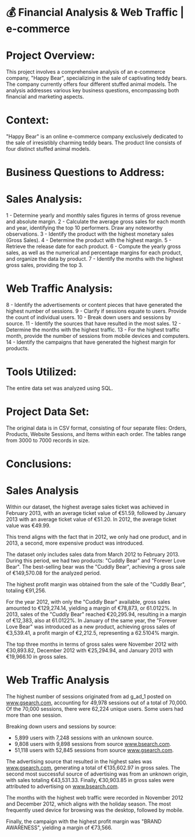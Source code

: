 # 💰 Financial Analysis & Web Traffic | e-commerce

# Project Overview:

This project involves a comprehensive analysis of an e-commerce company, "Happy Bear", specializing in the sale of captivating teddy bears. The company currently offers four different stuffed animal models. The analysis addresses various key business questions, encompassing both financial and marketing aspects.

# Context:

"Happy Bear" is an online e-commerce company exclusively dedicated to the sale of irresistibly charming teddy bears. The product line consists of four distinct stuffed animal models.

# Business Questions to Address:

# Sales Analysis:

1 - Determine yearly and monthly sales figures in terms of gross revenue and absolute margin.
2 - Calculate the average gross sales for each month and year, identifying the top 10 performers. Draw any noteworthy observations.
3 - Identify the product with the highest monetary sales (Gross Sales).
4 - Determine the product with the highest margin.
5 - Retrieve the release date for each product.
6 - Compute the yearly gross sales, as well as the numerical and percentage margins for each product, and organize the data by product.
7 - Identify the months with the highest gross sales, providing the top 3.

# Web Traffic Analysis:

8  - Identify the advertisements or content pieces that have generated the highest number of sessions.
9  - Clarify if sessions equate to users. Provide the count of individual users.
10 - Break down users and sessions by source.
11 - Identify the sources that have resulted in the most sales.
12 - Determine the months with the highest traffic.
13 - For the highest traffic month, provide the number of sessions from mobile devices and computers.
14 - Identify the campaigns that have generated the highest margin for products.


# Tools Utilized:

The entire data set was analyzed using SQL.

# Project Data Set:

The original data is in CSV format, consisting of four separate files: Orders, Products, Website Sessions, and Items within each order. The tables range from 3000 to 7000 records in size.

# Conclusions:

# Sales Analysis
Within our dataset, the highest average sales ticket was achieved in February 2013, with an average ticket value of €51.59, followed by January 2013 with an average ticket value of €51.20. In 2012, the average ticket value was €49.99.

This trend aligns with the fact that in 2012, we only had one product, and in 2013, a second, more expensive product was introduced.

The dataset only includes sales data from March 2012 to February 2013. During this period, we had two products: "Cuddly Bear" and "Forever Love Bear". The best-selling bear was the "Cuddly Bear", achieving a gross sale of €149,570.08 for the analyzed period.

The highest profit margin was obtained from the sale of the "Cuddly Bear", totaling €91,256.

For the year 2012, with only the "Cuddly Bear" available, gross sales amounted to €129,274.14, yielding a margin of €78,873, or 61.0122%. In 2013, sales of the "Cuddly Bear" reached €20,295.94, resulting in a margin of €12,383, also at 61.0122%. In January of the same year, the "Forever Love Bear" was introduced as a new product, achieving gross sales of €3,539.41, a profit margin of €2,212.5, representing a 62.5104% margin.

The top three months in terms of gross sales were November 2012 with €30,893.82, December 2012 with €25,294.94, and January 2013 with €19,966.10 in gross sales.

# Web Traffic Analysis
The highest number of sessions originated from ad g_ad_1 posted on www.gsearch.com, accounting for 49,978 sessions out of a total of 70,000. Of the 70,000 sessions, there were 62,224 unique users. Some users had more than one session.

Breaking down users and sessions by source:

 * 5,899 users with 7,248 sessions with an unknown source.
 * 9,808 users with 9,898 sessions from source www.bsearch.com.
 * 51,118 users with 52,845 sessions from source www.gsearch.com.

The advertising source that resulted in the highest sales was www.gsearch.com, generating a total of €135,602.97 in gross sales. The second most successful source of advertising was from an unknown origin, with sales totaling €43,531.33. Finally, €30,903.85 in gross sales were attributed to advertising on www.bsearch.com.

The months with the highest web traffic were recorded in November 2012 and December 2012, which aligns with the holiday season. The most frequently used device for browsing was the desktop, followed by mobile.

Finally, the campaign with the highest profit margin was "BRAND AWARENESS", yielding a margin of €73,566.





